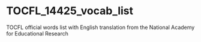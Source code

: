 # TOCFL_14425_vocab_list
TOCFL official words list with English translation from the National Academy for Educational Research
